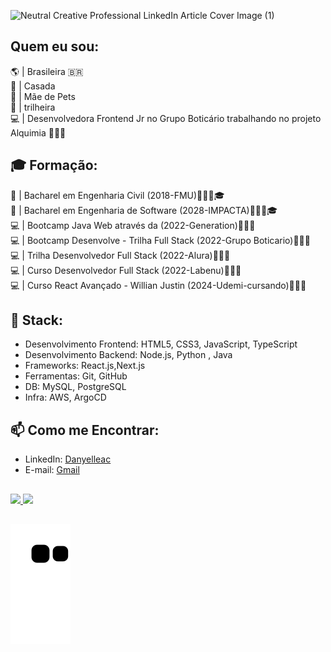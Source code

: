 ![Neutral Creative Professional LinkedIn Article Cover Image (1)](https://github.com/Danyelleac/Danyelleac/assets/90638175/b2b92200-6843-4586-93ba-be2dab1312b3)


## Quem eu sou:
🌎 | Brasileira 🇧🇷</br>
💑 | Casada </br>
🐶 | Mãe de Pets </br>
🌿 | trilheira </br>
💻 | Desenvolvedora Frontend Jr no Grupo Boticário trabalhando no projeto Alquimia 👩🏽‍💻</br>

## 🎓 Formação:
🏫 | Bacharel em Engenharia Civil (2018-FMU)👷🏽‍♀️🎓</br>
🏫 | Bacharel em Engenharia de Software (2028-IMPACTA)👩🏽‍💻🎓</br>
💻 | Bootcamp Java Web através da (2022-Generation)👩🏽‍💻</br>
💻 | Bootcamp Desenvolve - Trilha Full Stack (2022-Grupo Boticario)👩🏽‍💻</br>
💻 | Trilha Desenvolvedor Full Stack (2022-Alura)👩🏽‍💻</br>
💻 | Curso Desenvolvedor Full Stack (2022-Labenu)👩🏽‍💻</br>
💻 | Curso React Avançado - Willian Justin (2024-Udemi-cursando)👩🏽‍💻</br>

## 🔧 Stack:
- Desenvolvimento Frontend: HTML5, CSS3, JavaScript, TypeScript
- Desenvolvimento Backend: Node.js, Python , Java
- Frameworks: React.js,Next.js
- Ferramentas: Git, GitHub
- DB: MySQL, PostgreSQL
- Infra: AWS, ArgoCD

## 📫 Como me Encontrar:
- LinkedIn: [Danyelleac](https://www.linkedin.com/in/Danyelleac)
- E-mail: [Gmail](danyelleacandido@gmail.com)

##

<div align="justify" >
  <a href="https://github.com/Danyelleac">
  <img height="200em" src="https://github-readme-stats.vercel.app/api?username=Danyelleac&show_icons=true&theme=synthwave&include_all_commits=true&count_private=true"/>
  <img height="200em" src="https://github-readme-stats.vercel.app/api/top-langs/?username=Danyelleac&layout=compact&langs_count=7&theme=synthwave"/>
 </div>
  
  ##
 
<div> 

  
   ![Snake animation](https://github.com/Danyelleac/Danyelleac/blob/output/github-contribution-grid-snake.svg)
 
 
</div>
